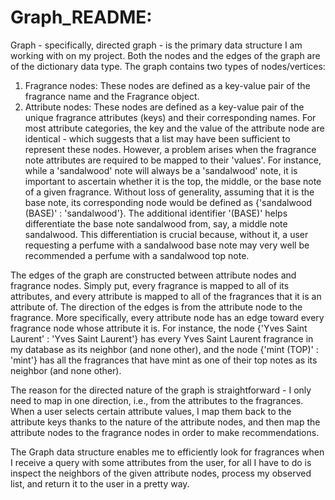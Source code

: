 # Graph_README:

Graph - specifically, directed graph - is the primary data structure I am working with on my project. Both the nodes and the edges of the graph are of the dictionary data type. The graph contains two types of nodes/vertices:
  1. Fragrance nodes: These nodes are defined as a key-value pair of the fragrance name and the Fragrance object.
  2. Attribute nodes: These nodes are defined as a key-value pair of the unique fragrance attributes (keys) and their corresponding names. For most attribute categories, the key and the value of the attribute node are identical - which suggests that a list may have been sufficient to represent these nodes. However, a problem arises when the fragrance note attributes are required to be mapped to their 'values'. For instance, while a 'sandalwood' note will always be a 'sandalwood' note, it is important to ascertain whether it is the top, the middle, or the base note of a given fragrance. Without loss of generality, assuming that it is the base note, its corresponding node would be defined as {'sandalwood (BASE)' : 'sandalwood'}. The additional identifier '(BASE)' helps differentiate the base note sandalwood from, say, a middle note sandalwood. This differentiation is crucial because, without it, a user requesting a perfume with a sandalwood base note may very well be recommended a perfume with a sandalwood top note.

The edges of the graph are constructed between attribute nodes and fragrance nodes. Simply put, every fragrance is mapped to all of its attributes, and every attribute is mapped to all of the fragrances that it is an attribute of. The direction of the edges is from the attribute node to the fragrance. More specifically, every attribute node has an edge toward every fragrance node whose attribute it is. For instance, the node {'Yves Saint Laurent' : 'Yves Saint Laurent'} has every Yves Saint Laurent fragrance in my database as its neighbor (and none other), and the node {'mint (TOP)' : 'mint'} has all the fragrances that have mint as one of their top notes as its neighbor (and none other).

The reason for the directed nature of the graph is straightforward - I only need to map in one direction, i.e., from the attributes to the fragrances. When a user selects certain attribute values, I map them back to the attribute keys thanks to the nature of the attribute nodes, and then map the attribute nodes to the fragrance nodes in order to make recommendations.

The Graph data structure enables me to efficiently look for fragrances when I receive a query with some attributes from the user, for all I have to do is inspect the neighbors of the given attribute nodes, process my observed list, and return it to the user in a pretty way.
